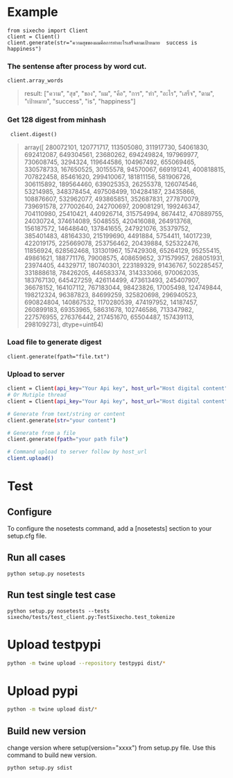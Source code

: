 # Example
```
from sixecho import Client
client = Client()
client.generate(str="ความสุขของผมคือการทำอะไรเสร็จตามเป้าหมาย  success is  happiness")
```
### **The sentense after process by word cut.**
```
client.array_words  
```
> result: ["ความ", "สุข", "ของ", "ผม", "คือ", "การ", "ทำ", "อะไร", "เสร็จ", "ตาม", "เป้าหมาย", "success", "is", "happiness"] 

### **Get 128 digest from minhash**
```
 client.digest()
```
> array([ 280072101,  120771717,  113505080,  311917730,   54061830,
        692412087,  649304561,   23680262,  694249824,  197969977,
        730608745,    3294324,  119644586,  104967492,  655069465,
        330578733,  167650525,   30155578,   94570067,  669191241,
        400818815,  707822458,   85461620,  299410067,  181811156,
        581906726,  306115892,  189564460,  639025353,   26255378,
        126074546,   53214985,  348378454,  497508499,  104284187,
         23435866,  108876607,  532962077,  493865851,  352687831,
        277870079,  739691578,  277002640,  242700697,  209081291,
        199246347,  704110980,   25410421,  440926714,  315754994,
          8674412,  470889755,   24030724,  374614089,    5048555,
        420416088,  264913768,  156187572,   14648640,  137841655,
        247921076,   35379752,  385401483,   48164330,  215199690,
          4491884,    5754411,   14017239,  422019175,  225669078,
        253756462,   20439884,  525322476,   11856924,  628562468,
        131301967,  157429308,   65264129,   95255415,   49861621,
        188771176,   79008575,  408659652,  371579957,  268051931,
         23974405,   44329717,  180740301,  223189329,   91436767,
        502285457,  331888618,   78426205,  446583374,  314333066,
        970062035,  183767130,  645427259,  426114499,  473613493,
        245407907,   36678152,  164107112,  767183044,   98423826,
         17005498,  124749844,  198212324,   96387823,   84699259,
        325820698,  296940523,  690824804,  140867532, 1170280539,
        474197952,   14187457,  260899183,   69353965,   58631678,
        102746586,  713347982,  227576955,  276376442,  217451670,
         65504487,  157439113,  298109273], dtype=uint64)

### **Load file to generate digest**
```
client.generate(fpath="file.txt")
```

### **Upload to server**
```bash
client = Client(api_key="Your Api key", host_url="Host digital content")
# Or Mutiple thread
client = Client(api_key="Your Api key", host_url="Host digital content",max_workers=2)

# Generate from text/string or content
client.generate(str="your content")

# Generate from a file
client.generate(fpath="your path file")

# Command upload to server follow by host_url
client.upload()
```

# Test 
## Configure
To configure the nosetests command, add a [nosetests] section to your setup.cfg file.

## Run all cases
```
python setup.py nosetests
```
## Run test single test case
```
python setup.py nosetests --tests sixecho/tests/test_client.py:TestSixecho.test_tokenize
```

# Upload testpypi 
```bash
python -m twine upload --repository testpypi dist/*
```

# Upload pypi
```bash
python -m twine upload dist/*
```

## Build new version
change version where setup(version="xxxx") from setup.py file. Use this command to build new version.
```bash
python setup.py sdist
```
